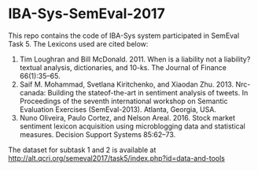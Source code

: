 # IBA-Sys-SemEval-2017

This repo contains the code of IBA-Sys system participated in SemEval Task 5.
The Lexicons used are cited below:
1. Tim Loughran and Bill McDonald. 2011. When is a liability not a liability? textual analysis, dictionaries, and 10-ks. The Journal of Finance 66(1):35–65.
2. Saif M. Mohammad, Svetlana Kiritchenko, and Xiaodan Zhu. 2013. Nrc-canada: Building the stateof-the-art in sentiment analysis of tweets. In Proceedings of the seventh international workshop on Semantic Evaluation Exercises (SemEval-2013). Atlanta,
Georgia, USA.
3. Nuno Oliveira, Paulo Cortez, and Nelson Areal. 2016. Stock market sentiment lexicon acquisition using microblogging data and statistical measures. Decision
Support Systems 85:62–73.

The dataset for subtask 1 and 2 is available at http://alt.qcri.org/semeval2017/task5/index.php?id=data-and-tools
